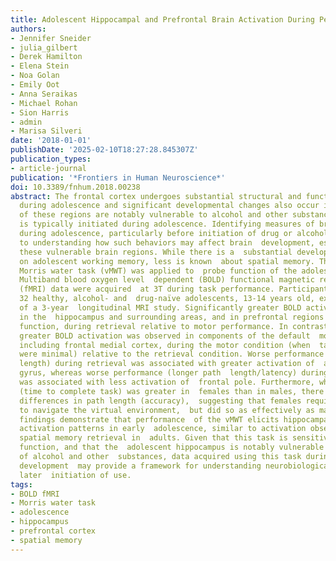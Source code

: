 ```yaml
---
title: Adolescent Hippocampal and Prefrontal Brain Activation During Performance of the Virtual Morris Water Task
authors:
- Jennifer Sneider
- julia_gilbert
- Derek Hamilton
- Elena Stein
- Noa Golan
- Emily Oot
- Anna Seraikas
- Michael Rohan
- Sion Harris
- admin
- Marisa Silveri
date: '2018-01-01'
publishDate: '2025-02-10T18:27:28.845307Z'
publication_types:
- article-journal
publication: '*Frontiers in Human Neuroscience*'
doi: 10.3389/fnhum.2018.00238
abstract: The frontal cortex undergoes substantial structural and functional changes
  during adolescence and significant developmental changes also occur in the hippocampus.  Both
  of these regions are notably vulnerable to alcohol and other substance use,  which
  is typically initiated during adolescence. Identifying measures of brain  function
  during adolescence, particularly before initiation of drug or alcohol  use, is critical
  to understanding how such behaviors may affect brain  development, especially in
  these vulnerable brain regions. While there is a  substantial developmental literature
  on adolescent working memory, less is known  about spatial memory. Thus, a virtual
  Morris water task (vMWT) was applied to  probe function of the adolescent hippocampus.
  Multiband blood oxygen level  dependent (BOLD) functional magnetic resonance imaging
  (fMRI) data were acquired  at 3T during task performance. Participants included
  32 healthy, alcohol- and  drug-naïve adolescents, 13-14 years old, examined at baseline
  of a 3-year  longitudinal MRI study. Significantly greater BOLD activation was observed
  in the  hippocampus and surrounding areas, and in prefrontal regions involved in  executive
  function, during retrieval relative to motor performance. In contrast,  significantly
  greater BOLD activation was observed in components of the default  mode network,
  including frontal medial cortex, during the motor condition (when  task demands
  were minimal) relative to the retrieval condition. Worse performance  (longer path
  length) during retrieval was associated with greater activation of  angular gyrus/supramarginal
  gyrus, whereas worse performance (longer path  length/latency) during motor control
  was associated with less activation of  frontal pole. Furthermore, while latency
  (time to complete task) was greater in  females than in males, there were no sex
  differences in path length (accuracy),  suggesting that females required more time
  to navigate the virtual environment,  but did so as effectively as males. These
  findings demonstrate that performance  of the vMWT elicits hippocampal and prefrontal
  activation patterns in early  adolescence, similar to activation observed during
  spatial memory retrieval in  adults. Given that this task is sensitive to hippocampal
  function, and that the  adolescent hippocampus is notably vulnerable to the effects
  of alcohol and other  substances, data acquired using this task during healthy adolescent
  development  may provide a framework for understanding neurobiological impact of
  later  initiation of use.
tags:
- BOLD fMRI
- Morris water task
- adolescence
- hippocampus
- prefrontal cortex
- spatial memory
---
```

